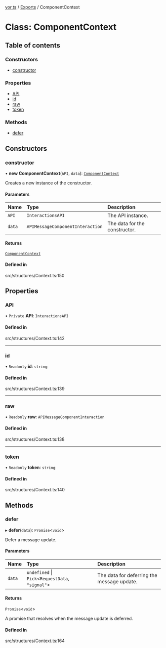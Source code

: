 [yor.ts](../README.md) / [Exports](../modules.md) / ComponentContext

# Class: ComponentContext

## Table of contents

### Constructors

- [constructor](ComponentContext.md#constructor)

### Properties

- [API](ComponentContext.md#api)
- [id](ComponentContext.md#id)
- [raw](ComponentContext.md#raw)
- [token](ComponentContext.md#token)

### Methods

- [defer](ComponentContext.md#defer)

## Constructors

### constructor

• **new ComponentContext**(`API`, `data`): [`ComponentContext`](ComponentContext.md)

Creates a new instance of the constructor.

#### Parameters

| Name | Type | Description |
| :------ | :------ | :------ |
| `API` | `InteractionsAPI` | The API instance. |
| `data` | `APIMessageComponentInteraction` | The data for the constructor. |

#### Returns

[`ComponentContext`](ComponentContext.md)

#### Defined in

src/structures/Context.ts:150

## Properties

### API

• `Private` **API**: `InteractionsAPI`

#### Defined in

src/structures/Context.ts:142

___

### id

• `Readonly` **id**: `string`

#### Defined in

src/structures/Context.ts:139

___

### raw

• `Readonly` **raw**: `APIMessageComponentInteraction`

#### Defined in

src/structures/Context.ts:138

___

### token

• `Readonly` **token**: `string`

#### Defined in

src/structures/Context.ts:140

## Methods

### defer

▸ **defer**(`data`): `Promise`\<`void`\>

Defer a message update.

#### Parameters

| Name | Type | Description |
| :------ | :------ | :------ |
| `data` | `undefined` \| `Pick`\<`RequestData`, ``"signal"``\> | The data for deferring the message update. |

#### Returns

`Promise`\<`void`\>

A promise that resolves when the message update is deferred.

#### Defined in

src/structures/Context.ts:164
